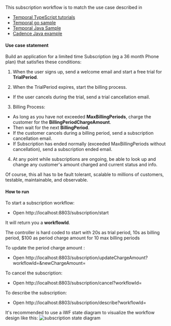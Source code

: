 This subscription workflow is to match the use case described in
* [Temporal TypeScript tutorials](https://learn.temporal.io/tutorials/typescript/subscriptions/)
* [Temporal go sample](https://github.com/temporalio/subscription-workflow-project-template-go)
* [Temporal Java Sample](https://github.com/temporalio/subscription-workflow-project-template-java)
* [Cadence Java example](https://cadenceworkflow.io/docs/concepts/workflows/#example)

#### Use case statement
Build an application for a limited time Subscription (eg a 36 month Phone plan) that satisfies these conditions:

1. When the user signs up, send a welcome email and start a free trial for **TrialPeriod**.

2. When the TrialPeriod expires, start the billing process. 
 * If the user cancels during the trial, send a trial cancellation email.

3. Billing Process:
 * As long as you have not exceeded **MaxBillingPeriods**, charge the customer for the **BillingPeriodChargeAmount**.
 * Then wait for the next **BillingPeriod**.
 * If the customer cancels during a billing period, send a subscription cancellation email.
 * If Subscription has ended normally (exceeded MaxBillingPeriods without cancellation), send a subscription ended email.

4. At any point while subscriptions are ongoing, be able to look up and change any customer's amount charged and current status and info. 

Of course, this all has to be fault tolerant, scalable to millions of customers, testable, maintainable, and observable.

#### How to run


To start a subscription workflow:
* Open http://localhost:8803/subscription/start

It will return you a **workflowId**.

The controller is hard coded to start with 20s as trial period, 10s as billing period, $100 as period charge amount for 10 max billing periods

To update the period charge amount :
* Open http://localhost:8803/subscription/updateChargeAmount?workflowId=<TheWorkflowId>&newChargeAmount=<The new amount>

To cancel the subscription:
* Open http://localhost:8803/subscription/cancel?workflowId=<TheWorkflowId>

To describe the subscription:
* Open http://localhost:8803/subscription/describe?workflowId=<TheWorkflowId>

It's recommended to use a iWF state diagram to visualize the workflow design like this:
![subscription state diagram](https://user-images.githubusercontent.com/4523955/217110240-5dfe1d33-0b7c-49f2-8c12-b0d91c4eb970.png)
